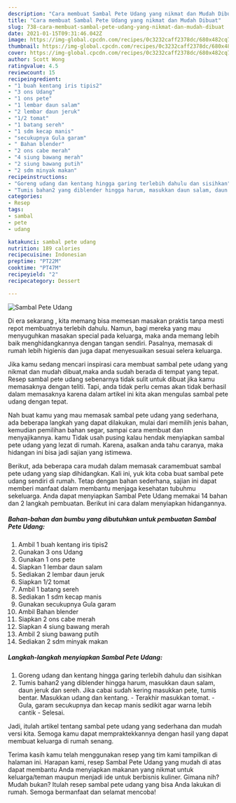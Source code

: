 ```yaml
---
description: "Cara membuat Sambal Pete Udang yang nikmat dan Mudah Dibuat"
title: "Cara membuat Sambal Pete Udang yang nikmat dan Mudah Dibuat"
slug: 738-cara-membuat-sambal-pete-udang-yang-nikmat-dan-mudah-dibuat
date: 2021-01-15T09:31:46.042Z
image: https://img-global.cpcdn.com/recipes/0c3232caff2378dc/680x482cq70/sambal-pete-udang-foto-resep-utama.jpg
thumbnail: https://img-global.cpcdn.com/recipes/0c3232caff2378dc/680x482cq70/sambal-pete-udang-foto-resep-utama.jpg
cover: https://img-global.cpcdn.com/recipes/0c3232caff2378dc/680x482cq70/sambal-pete-udang-foto-resep-utama.jpg
author: Scott Wong
ratingvalue: 4.5
reviewcount: 15
recipeingredient:
- "1 buah kentang iris tipis2"
- "3 ons Udang"
- "1 ons pete"
- "1 lembar daun salam"
- "2 lembar daun jeruk"
- "1/2 tomat"
- "1 batang sereh"
- "1 sdm kecap manis"
- "secukupnya Gula garam"
- " Bahan blender"
- "2 ons cabe merah"
- "4 siung bawang merah"
- "2 siung bawang putih"
- "2 sdm minyak makan"
recipeinstructions:
- "Goreng udang dan kentang hingga garing terlebih dahulu dan sisihkan"
- "Tumis bahan2 yang diblender hingga harum, masukkan daun salam, daun jeruk dan sereh. Jika cabai sudah kering masukkan pete, tumis bentar. Masukkan udang dan kentang.  Terakhir masukkan tomat. Gula, garam secukupnya dan kecap manis sedikit agar warna lebih cantik Selesai."
categories:
- Resep
tags:
- sambal
- pete
- udang

katakunci: sambal pete udang 
nutrition: 189 calories
recipecuisine: Indonesian
preptime: "PT22M"
cooktime: "PT47M"
recipeyield: "2"
recipecategory: Dessert

---
```



![Sambal Pete Udang](https://img-global.cpcdn.com/recipes/0c3232caff2378dc/680x482cq70/sambal-pete-udang-foto-resep-utama.jpg)

Di era  sekarang , kita memang bisa memesan masakan praktis tanpa mesti repot membuatnya terlebih dahulu. Namun, bagi mereka yang mau menyuguhkan masakan special pada keluarga, maka anda memang lebih baik menghidangkannya dengan tangan sendiri. Pasalnya, memasak di rumah lebih higienis dan juga dapat menyesuaikan sesuai selera keluarga.

Jika kamu sedang mencari inspirasi cara membuat sambal pete udang yang nikmat dan mudah dibuat,maka anda sudah berada di tempat yang tepat. Resep sambal pete udang  sebenarnya tidak sulit untuk dibuat jika kamu memasaknya dengan teliti. Tapi, anda tidak perlu cemas akan tidak berhasil dalam memasaknya 
karena dalam artikel ini kita akan mengulas sambal pete udang dengan tepat.  



Nah buat kamu yang mau memasak sambal pete udang yang sederhana, ada beberapa langkah yang dapat dilakukan, mulai dari memilih jenis bahan, kemudian pemilihan bahan segar, sampai cara membuat dan menyajikannya. kamu Tidak usah pusing kalau hendak menyiapkan sambal pete udang yang lezat di rumah. Karena, asalkan anda  tahu caranya, maka hidangan ini bisa jadi sajian yang istimewa.

Berikut, ada beberapa cara mudah dalam memasak caramembuat sambal pete udang yang siap dihidangkan. Kali ini, yuk kita coba buat sambal pete udang sendiri di rumah. Tetap dengan bahan sederhana, sajian ini dapat memberi manfaat dalam membantu menjaga kesehatan tubuhmu sekeluarga. Anda dapat menyiapkan Sambal Pete Udang memakai 14 bahan dan 2 langkah pembuatan. Berikut ini cara dalam menyiapkan hidangannya.

<!--inarticleads1-->

##### Bahan-bahan dan bumbu yang dibutuhkan untuk pembuatan Sambal Pete Udang:

1. Ambil 1 buah kentang iris tipis2
1. Gunakan 3 ons Udang
1. Gunakan 1 ons pete
1. Siapkan 1 lembar daun salam
1. Sediakan 2 lembar daun jeruk
1. Siapkan 1/2 tomat
1. Ambil 1 batang sereh
1. Sediakan 1 sdm kecap manis
1. Gunakan secukupnya Gula garam
1. Ambil  Bahan blender
1. Siapkan 2 ons cabe merah
1. Siapkan 4 siung bawang merah
1. Ambil 2 siung bawang putih
1. Sediakan 2 sdm minyak makan




<!--inarticleads2-->

##### Langkah-langkah menyiapkan Sambal Pete Udang:

1. Goreng udang dan kentang hingga garing terlebih dahulu dan sisihkan
1. Tumis bahan2 yang diblender hingga harum, masukkan daun salam, daun jeruk dan sereh. Jika cabai sudah kering masukkan pete, tumis bentar. Masukkan udang dan kentang.  - Terakhir masukkan tomat. - Gula, garam secukupnya dan kecap manis sedikit agar warna lebih cantik - Selesai.




Jadi, itulah artikel tentang  sambal pete udang  yang sederhana dan mudah versi kita. Semoga kamu dapat mempraktekkannya dengan hasil yang dapat membuat keluarga di rumah senang. 

Terima kasih kamu telah menggunakan resep yang tim kami tampilkan di halaman ini. Harapan kami, resep  Sambal Pete Udang yang mudah di atas dapat membantu Anda menyiapkan makanan yang nikmat untuk keluarga/teman maupun menjadi ide untuk berbisnis kuliner. Gimana nih? Mudah bukan? Itulah resep sambal pete udang yang bisa Anda lakukan di rumah. Semoga bermanfaat dan selamat mencoba!

